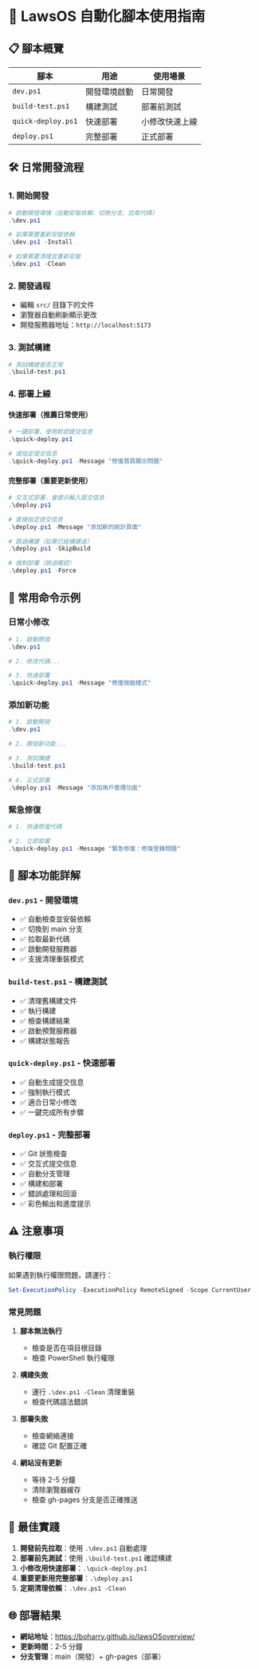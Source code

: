 # 🚀 LawsOS 自動化腳本使用指南

## 📋 腳本概覽

| 腳本 | 用途 | 使用場景 |
|------|------|----------|
| `dev.ps1` | 開發環境啟動 | 日常開發 |
| `build-test.ps1` | 構建測試 | 部署前測試 |
| `quick-deploy.ps1` | 快速部署 | 小修改快速上線 |
| `deploy.ps1` | 完整部署 | 正式部署 |

## 🛠️ 日常開發流程

### 1. 開始開發
```powershell
# 啟動開發環境（自動安裝依賴、切換分支、拉取代碼）
.\dev.ps1

# 如果需要重新安裝依賴
.\dev.ps1 -Install

# 如果需要清理並重新安裝
.\dev.ps1 -Clean
```

### 2. 開發過程
- 編輯 `src/` 目錄下的文件
- 瀏覽器自動刷新顯示更改
- 開發服務器地址：`http://localhost:5173`

### 3. 測試構建
```powershell
# 測試構建是否正常
.\build-test.ps1
```

### 4. 部署上線

#### 快速部署（推薦日常使用）
```powershell
# 一鍵部署，使用默認提交信息
.\quick-deploy.ps1

# 或指定提交信息
.\quick-deploy.ps1 -Message "修復首頁顯示問題"
```

#### 完整部署（重要更新使用）
```powershell
# 交互式部署，會提示輸入提交信息
.\deploy.ps1

# 直接指定提交信息
.\deploy.ps1 -Message "添加新的統計頁面"

# 跳過構建（如果已經構建過）
.\deploy.ps1 -SkipBuild

# 強制部署（跳過確認）
.\deploy.ps1 -Force
```

## 📝 常用命令示例

### 日常小修改
```powershell
# 1. 啟動開發
.\dev.ps1

# 2. 修改代碼...

# 3. 快速部署
.\quick-deploy.ps1 -Message "修復按鈕樣式"
```

### 添加新功能
```powershell
# 1. 啟動開發
.\dev.ps1

# 2. 開發新功能...

# 3. 測試構建
.\build-test.ps1

# 4. 正式部署
.\deploy.ps1 -Message "添加用戶管理功能"
```

### 緊急修復
```powershell
# 1. 快速修復代碼

# 2. 立即部署
.\quick-deploy.ps1 -Message "緊急修復：修復登錄問題"
```

## 🔧 腳本功能詳解

### `dev.ps1` - 開發環境
- ✅ 自動檢查並安裝依賴
- ✅ 切換到 main 分支
- ✅ 拉取最新代碼
- ✅ 啟動開發服務器
- ✅ 支援清理重裝模式

### `build-test.ps1` - 構建測試
- ✅ 清理舊構建文件
- ✅ 執行構建
- ✅ 檢查構建結果
- ✅ 啟動預覽服務器
- ✅ 構建狀態報告

### `quick-deploy.ps1` - 快速部署
- ✅ 自動生成提交信息
- ✅ 強制執行模式
- ✅ 適合日常小修改
- ✅ 一鍵完成所有步驟

### `deploy.ps1` - 完整部署
- ✅ Git 狀態檢查
- ✅ 交互式提交信息
- ✅ 自動分支管理
- ✅ 構建和部署
- ✅ 錯誤處理和回滾
- ✅ 彩色輸出和進度提示

## ⚠️ 注意事項

### 執行權限
如果遇到執行權限問題，請運行：
```powershell
Set-ExecutionPolicy -ExecutionPolicy RemoteSigned -Scope CurrentUser
```

### 常見問題

1. **腳本無法執行**
   - 檢查是否在項目根目錄
   - 檢查 PowerShell 執行權限

2. **構建失敗**
   - 運行 `.\dev.ps1 -Clean` 清理重裝
   - 檢查代碼語法錯誤

3. **部署失敗**
   - 檢查網絡連接
   - 確認 Git 配置正確

4. **網站沒有更新**
   - 等待 2-5 分鐘
   - 清除瀏覽器緩存
   - 檢查 gh-pages 分支是否正確推送

## 🎯 最佳實踐

1. **開發前先拉取**：使用 `.\dev.ps1` 自動處理
2. **部署前先測試**：使用 `.\build-test.ps1` 確認構建
3. **小修改用快速部署**：`.\quick-deploy.ps1`
4. **重要更新用完整部署**：`.\deploy.ps1`
5. **定期清理依賴**：`.\dev.ps1 -Clean`

## 🌐 部署結果

- **網站地址**：https://boharry.github.io/lawsOSoverview/
- **更新時間**：2-5 分鐘
- **分支管理**：main（開發）+ gh-pages（部署）
